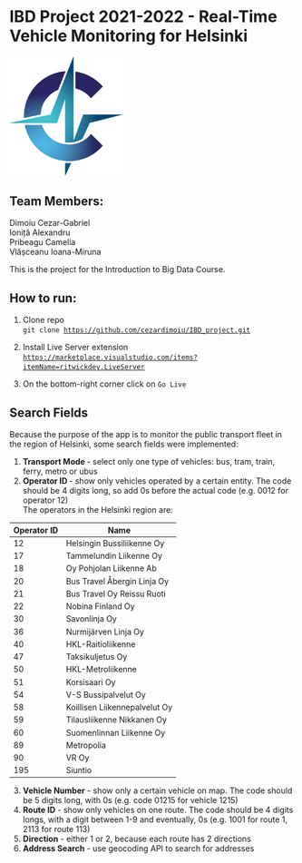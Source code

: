 # IBD Project 2021-2022 - Real-Time Vehicle Monitoring for Helsinki
<img src="./pictures/acs_logo.png" alt="ACS Logo" width="200"/>

## Team Members:
Dimoiu Cezar-Gabriel <br>
Ioniță Alexandru  <br>
Pribeagu Camelia <br>
Vlășceanu Ioana-Miruna <br>


This is the project for the Introduction to Big Data Course. 

## How to run:

1. Clone repo <br>
   <code>git clone https://github.com/cezardimoiu/IBD_project.git</code>

2. Install Live Server extension 
   <code> https://marketplace.visualstudio.com/items?itemName=ritwickdey.LiveServer </code>

3. On the bottom-right corner click on `Go Live`


## Search Fields

Because the purpose of the app is to monitor the public transport fleet in the region of Helsinki, some search fields were implemented: <br>
1. <b>Transport Mode </b> - select only one type of vehicles: bus, tram, train, ferry, metro or ubus
2. <b> Operator ID </b> - show only vehicles operated by a certain entity. The code should be 4 digits long, so add 0s before the actual code (e.g. 0012 for operator 12)<br>
The operators in the Helsinki region are:

| Operator ID      | Name |
| ----------- | ----------- |
| 12 | Helsingin Bussiliikenne Oy |
| 17 | Tammelundin Liikenne Oy |
| 18 | Oy Pohjolan Liikenne Ab |
| 20 | Bus Travel Åbergin Linja Oy |
| 21 | Bus Travel Oy Reissu Ruoti |
| 22 | Nobina Finland Oy |
| 30 | Savonlinja Oy |
| 36 | Nurmijärven Linja Oy |
| 40 | HKL-Raitioliikenne |
| 47 | Taksikuljetus Oy |
| 50 | HKL-Metroliikenne |
| 51 | Korsisaari Oy |
| 54 | V-S Bussipalvelut Oy |
| 58 | Koillisen Liikennepalvelut Oy |
| 59 | Tilausliikenne Nikkanen Oy |
| 60 | Suomenlinnan Liikenne Oy |
| 89 | Metropolia |
| 90 | VR Oy |
| 195 | Siuntio |

3. <b>Vehicle Number</b> - show only a certain vehicle on map. The code should be 5 digits long, with 0s (e.g. code 01215 for vehicle 1215)
4. <b>Route ID</b> - show only vehicles on one route. The code should be 4 digits longs, with a digit between 1-9 and eventually, 0s (e.g. 1001 for route 1, 2113 for route 113)
5. <b>Direction</b> - either 1 or 2, because each route has 2 directions
6. <b>Address Search</b> - use geocoding API to search for addresses

